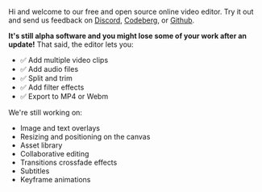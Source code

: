 <!-- markdownlint-disable first-line-heading -->
<div class="bulma-modal-card-body">
  <slot name="header" title="video editor"></slot>
  
  <div class="bulma-content">
    <p>
      Hi and welcome to our free and open source online video editor.
      Try it out and send us feedback on <a target="_blank"
        href="https://discord.gg/mmwMvf4Pnv">Discord</a>, <a target="_blank"
        href="https://codeberg.org/miru-media/miru">Codeberg</a>, or <a target="_blank"
        href="https://github.com/miru-media/miru">Github</a>.
    </p>
    <p>
      <strong>It's still alpha software and you might lose some of your work after an update!</strong> That said, the editor lets you:
    </p>
    <ul>
      <li>✅ Add multiple video clips</li>
      <li>✅ Add audio files</li>
      <li>✅ Split and trim</li>
      <li>✅ Add filter effects</li>
      <li>✅ Export to MP4 or Webm</li>
    </ul>
    <p>We're still working on:</p>
    <ul>
      <li>Image and text overlays</li>
      <li>Resizing and positioning on the canvas</li>
      <li>Asset library</li>
      <li>Collaborative editing</li>
      <li>Transitions crossfade effects</li>
      <li>Subtitles</li>
      <li>Keyframe animations</li>
    </ul>
  </div>
</div>

<slot name="confirm" text="Okay, let's go!"></slot>
